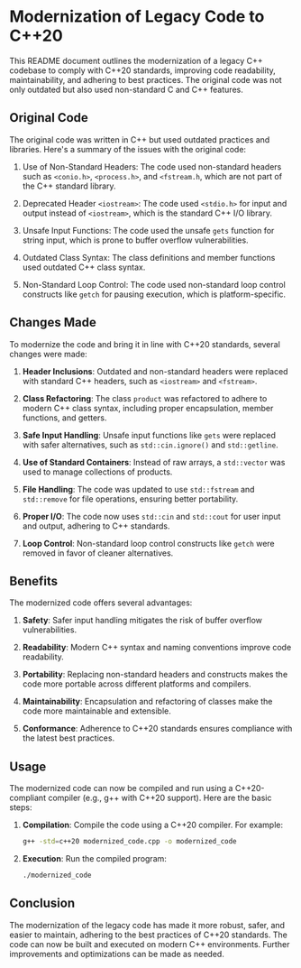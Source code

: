 

# Modernization of Legacy Code to C++20

This README document outlines the modernization of a legacy C++ codebase to comply with C++20 standards, improving code readability, maintainability, and adhering to best practices. The original code was not only outdated but also used non-standard C and C++ features.

## Original Code

The original code was written in C++ but used outdated practices and libraries. Here's a summary of the issues with the original code:

1. Use of Non-Standard Headers: The code used non-standard headers such as `<conio.h>`, `<process.h>`, and `<fstream.h`, which are not part of the C++ standard library.

2. Deprecated Header `<iostream>`: The code used `<stdio.h>` for input and output instead of `<iostream>`, which is the standard C++ I/O library.

3. Unsafe Input Functions: The code used the unsafe `gets` function for string input, which is prone to buffer overflow vulnerabilities.

4. Outdated Class Syntax: The class definitions and member functions used outdated C++ class syntax.

5. Non-Standard Loop Control: The code used non-standard loop control constructs like `getch` for pausing execution, which is platform-specific.

## Changes Made

To modernize the code and bring it in line with C++20 standards, several changes were made:

1. **Header Inclusions**: Outdated and non-standard headers were replaced with standard C++ headers, such as `<iostream>` and `<fstream>`.

2. **Class Refactoring**: The class `product` was refactored to adhere to modern C++ class syntax, including proper encapsulation, member functions, and getters.

3. **Safe Input Handling**: Unsafe input functions like `gets` were replaced with safer alternatives, such as `std::cin.ignore()` and `std::getline`.

4. **Use of Standard Containers**: Instead of raw arrays, a `std::vector` was used to manage collections of products.

5. **File Handling**: The code was updated to use `std::fstream` and `std::remove` for file operations, ensuring better portability.

6. **Proper I/O**: The code now uses `std::cin` and `std::cout` for user input and output, adhering to C++ standards.

7. **Loop Control**: Non-standard loop control constructs like `getch` were removed in favor of cleaner alternatives.

## Benefits

The modernized code offers several advantages:

1. **Safety**: Safer input handling mitigates the risk of buffer overflow vulnerabilities.

2. **Readability**: Modern C++ syntax and naming conventions improve code readability.

3. **Portability**: Replacing non-standard headers and constructs makes the code more portable across different platforms and compilers.

4. **Maintainability**: Encapsulation and refactoring of classes make the code more maintainable and extensible.

5. **Conformance**: Adherence to C++20 standards ensures compliance with the latest best practices.

## Usage

The modernized code can now be compiled and run using a C++20-compliant compiler (e.g., g++ with C++20 support). Here are the basic steps:

1. **Compilation**: Compile the code using a C++20 compiler. For example:

   ```bash
   g++ -std=c++20 modernized_code.cpp -o modernized_code
   ```

2. **Execution**: Run the compiled program:

   ```bash
   ./modernized_code
   ```

## Conclusion

The modernization of the legacy code has made it more robust, safer, and easier to maintain, adhering to the best practices of C++20 standards. The code can now be built and executed on modern C++ environments. Further improvements and optimizations can be made as needed.

